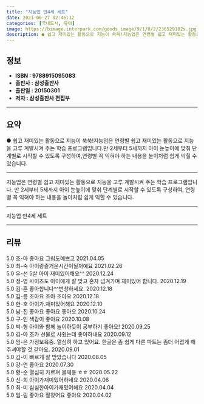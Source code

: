 ```yaml
---
title: "지능업 만4세 세트"
date: 2021-06-27 02:45:12
categories: [국내도서, 유아]
image: https://bimage.interpark.com/goods_image/9/1/0/2/236529102s.jpg
description: ● 쉽고 재미있는 활동으로 지능이 쑥쑥!지능업은 연령별 쉽고 재미있는 활동으로 지능을 고루 계발시켜 주는 학습 프로그램입니다.만 2세부터 5세까지 아이 눈높이에 맞춰 단계별로 시작할 수 있도록 구성하여,연령별 꼭 익혀야 하는 내용을 놀이처럼 쉽게 익힐 수 있습니다.
---
```


## **정보**

- **ISBN : 9788915095083**
- **출판사 : 삼성출판사**
- **출판일 : 20150301**
- **저자 : 삼성출판사 편집부**

------



## **요약**

●  쉽고 재미있는 활동으로 지능이 쑥쑥!지능업은 연령별 쉽고 재미있는 활동으로 지능을 고루 계발시켜 주는 학습 프로그램입니다.만 2세부터 5세까지 아이 눈높이에 맞춰 단계별로 시작할 수 있도록 구성하여,연령별 꼭 익혀야 하는 내용을 놀이처럼 쉽게 익힐 수 있습니다.

------

지능업은 연령별 쉽고 재미있는 활동으로 지능을 고루 계발시켜 주는 학습 프로그램입니다. 만 2세부터 5세까지 아이 눈높이에 맞춰 단계별로 시작할 수 있도록 구성하여, 연령별 꼭 익혀야 하는 내용을 놀이처럼 쉽게 익힐 수 있습니다.

------


지능업 만4세 세트 

------


## **리뷰** 

5.0 조-아 좋아요 그림도예쁘고 2021.04.05 <br/>5.0 최-숙 아이랑즐거운시간이될꺼예요 2021.02.26 <br/>5.0 우-선 5살 아이 재미있어해요^^ 2020.12.24 <br/>5.0 정-영 사이즈도 아이에게 잘 맞고 혼자 넘겨가며 재미있어 합니다. 2020.12.19 <br/>5.0 김-훈 좋아합니다^^번창하세요. 2020.12.18 <br/>5.0 김-름 조아요 조아 조아요  2020.12.18 <br/>5.0 한-호 아이가.재미있어해요 2020.12.10 <br/>5.0 남-진 좋아요 좋아요 좋아요  2020.10.24 <br/>5.0 구-인 색감이 좋아요 2020.10.08 <br/>5.0 박-형 아이와 함께 놀이하듯이 공부하기 좋아요! 2020.09.25 <br/>5.0 김-아 조카 선물로 사줬는데 좋아하내요 2020.09.12 <br/>5.0 임-은 가정보육중. 열심히 하고 있어요. 한글은 좀 쉽게 다른 파트는 좀더 어렵게 해주셔야할 것 같아요.  2020.09.01 <br/>5.0 김-이 빠르게 잘 받았습니다 2020.08.05 <br/>5.0 강-연 좋아요 2020.07.30 <br/>5.0 황-순 열심히  가르쳐 볼께용 ㅎㅎ 2020.05.22 <br/>5.0 신-희 아이가재미있어하네요 2020.04.06 <br/>5.0 최-미 심심한아이가재밌어해요 2020.04.04 <br/>5.0 임-림 좋아요 잘왔어요 좋아요 2020.04.02 <br/>